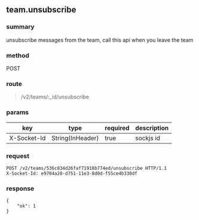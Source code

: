 ## team.unsubscribe

### summary
unsubscribe messages from the team, call this api when you leave the team

### method
POST

### route
> /v2/teams/:_id/unsubscribe

### params
<table>
  <thead>
    <tr>
      <th>key</th>
      <th>type</th>
      <th>required</th>
      <th>description</th>
    </tr>
  </thead>
  <tbody>
    <tr>
      <td>X-Socket-Id</td>
      <td>String(InHeader)</td>
      <td>true</td>
      <td>sockjs id</td>
    </tr>
  </tbody>
</table>

### request
```
POST /v2/teams/536c834d26faf71918b774ed/unsubscribe HTTP/1.1
X-Socket-Id: e9704a20-d751-11e3-8d0d-f55ce4b330df
```

### response
```
{
    "ok": 1
}
```
